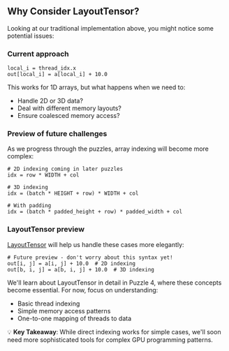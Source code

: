 ## Why Consider LayoutTensor?

Looking at our traditional implementation above, you might notice some potential issues:

### Current approach
```mojo
local_i = thread_idx.x
out[local_i] = a[local_i] + 10.0
```

This works for 1D arrays, but what happens when we need to:
- Handle 2D or 3D data?
- Deal with different memory layouts?
- Ensure coalesced memory access?

### Preview of future challenges

As we progress through the puzzles, array indexing will become more complex:
```mojo
# 2D indexing coming in later puzzles
idx = row * WIDTH + col

# 3D indexing
idx = (batch * HEIGHT + row) * WIDTH + col

# With padding
idx = (batch * padded_height + row) * padded_width + col
```

### LayoutTensor preview

[LayoutTensor](https://docs.modular.com/mojo/stdlib/layout/layout_tensor/LayoutTensor/) will help us handle these cases more elegantly:

```mojo
# Future preview - don't worry about this syntax yet!
out[i, j] = a[i, j] + 10.0  # 2D indexing
out[b, i, j] = a[b, i, j] + 10.0  # 3D indexing
```

We'll learn about LayoutTensor in detail in Puzzle 4, where these concepts become essential. For now, focus on understanding:
- Basic thread indexing
- Simple memory access patterns
- One-to-one mapping of threads to data

💡 **Key Takeaway**: While direct indexing works for simple cases, we'll soon need more sophisticated tools for complex GPU programming patterns.
